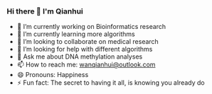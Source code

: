 ### Hi there 👋 I'm Qianhui

<!--
**QianhuiWan/QianhuiWan** is a ✨ _special_ ✨ repository because its `README.md` (this file) appears on your GitHub profile.

Here are some ideas to get you started:
-->

- 🔭 I’m currently working on Bioinformatics research
- 🌱 I’m currently learning more algorithms 
- 👯 I’m looking to collaborate on medical research
- 🤔 I’m looking for help with different algorithms 
- 💬 Ask me about DNA methylation analyses
- 📫 How to reach me: wanqianhui@outlook.com
- 😄 Pronouns: Happiness
- ⚡ Fun fact: The secret to having it all, is knowing you already do

